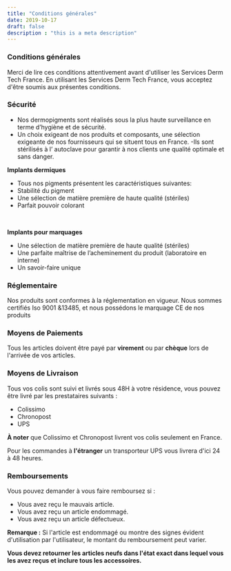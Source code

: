 ```yaml
---
title: "Conditions générales"
date: 2019-10-17
draft: false
description : "this is a meta description"
---
```


### **Conditions générales**

Merci de lire ces conditions attentivement avant d'utiliser les Services Derm Tech France. En utilisant les Services Derm Tech France, vous acceptez d'être soumis aux présentes conditions.

### **Sécurité**

- Nos dermopigments sont réalisés sous la plus haute surveillance en terme d’hygiène et de sécurité.
- Un choix exigeant de nos produits et composants, une sélection exigeante de nos fournisseurs qui se situent tous en France.
 -Ils sont stérilisés à l’ autoclave pour garantir à nos clients une qualité  optimale et sans danger.

**Implants dermiques**
- Tous nos pigments présentent les caractéristiques suivantes:
- Stabilité du pigment
- Une sélection de matière première de haute qualité (stériles)
- Parfait pouvoir colorant
<br>

**Implants pour marquages**   
- Une sélection de matière première de haute qualité (stériles)
- Une parfaite maîtrise de l’acheminement du produit (laboratoire en interne)
- Un savoir-faire unique


### **Réglementaire**

Nos produits sont conformes à la réglementation en vigueur.
Nous sommes certifiés Iso 9001 &13485, et nous possédons le marquage CE de nos produits


### **Moyens de Paiements**

Tous les articles doivent être payé par **virement** ou par **chèque** lors de l'arrivée de vos articles.

### **Moyens de Livraison**

Tous vos colis sont suivi et livrés sous 48H à votre résidence, vous pouvez être livré par les prestataires suivants :

- Colissimo
- Chronopost
- UPS

**À noter** que Colissimo et Chronopost livrent vos colis seulement en France.

Pour les commandes à **l'étranger** un transporteur UPS vous livrera d'ici 24 à 48 heures.

### **Remboursements**

Vous pouvez demander à vous faire remboursez si :

- Vous avez reçu le mauvais article.
- Vous avez reçu un article endommagé.
- Vous avez reçu un article défectueux.

**Remarque :** Si l'article est endommagé ou montre des signes évident d'utilisation par l'utilisateur, le montant du remboursement peut varier.

__Vous devez retourner les articles neufs dans l'état exact dans lequel vous les avez reçus et inclure tous les accessoires.__

